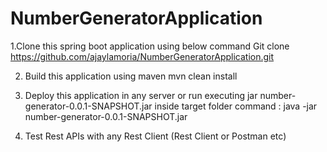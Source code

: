 # NumberGeneratorApplication

1.Clone this spring boot application using below command
Git clone https://github.com/ajaylamoria/NumberGeneratorApplication.git

2. Build this application using maven
 mvn clean install
 
3. Deploy this application in any server or run executing jar number-generator-0.0.1-SNAPSHOT.jar inside target folder
command  :  java -jar number-generator-0.0.1-SNAPSHOT.jar

4. Test Rest APIs with any Rest Client (Rest Client or Postman etc)
